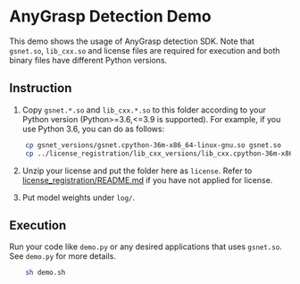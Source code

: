 # AnyGrasp Detection Demo
This demo shows the usage of AnyGrasp detection SDK. Note that `gsnet.so`, `lib_cxx.so` and license files are required for execution and both binary files have different Python versions.

## Instruction
1. Copy `gsnet.*.so` and `lib_cxx.*.so` to this folder according to your Python version (Python>=3.6,<=3.9 is supported). For example, if you use Python 3.6, you can do as follows:
```bash
    cp gsnet_versions/gsnet.cpython-36m-x86_64-linux-gnu.so gsnet.so
    cp ../license_registration/lib_cxx_versions/lib_cxx.cpython-36m-x86_64-linux-gnu.so lib_cxx.so
```

2. Unzip your license and put the folder here as `license`. Refer to [license_registration/README.md](../license_registration/README.md) if you have not applied for license.

3. Put model weights under ``log/``.

## Execution

Run your code like `demo.py` or any desired applications that uses `gsnet.so`. See `demo.py` for more details.
```bash
    sh demo.sh
```